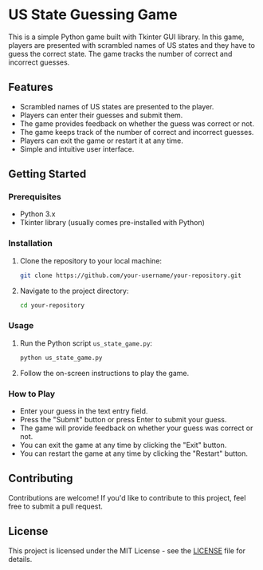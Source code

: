 # US State Guessing Game

This is a simple Python game built with Tkinter GUI library. In this game, players are presented with scrambled names of US states and they have to guess the correct state. The game tracks the number of correct and incorrect guesses.

## Features

- Scrambled names of US states are presented to the player.
- Players can enter their guesses and submit them.
- The game provides feedback on whether the guess was correct or not.
- The game keeps track of the number of correct and incorrect guesses.
- Players can exit the game or restart it at any time.
- Simple and intuitive user interface.

## Getting Started

### Prerequisites

- Python 3.x
- Tkinter library (usually comes pre-installed with Python)

### Installation

1. Clone the repository to your local machine:

    ```bash
    git clone https://github.com/your-username/your-repository.git
    ```

2. Navigate to the project directory:

    ```bash
    cd your-repository
    ```

### Usage

1. Run the Python script `us_state_game.py`:

    ```bash
    python us_state_game.py
    ```

2. Follow the on-screen instructions to play the game.
   
### How to Play

- Enter your guess in the text entry field.
- Press the "Submit" button or press Enter to submit your guess.
- The game will provide feedback on whether your guess was correct or not.
- You can exit the game at any time by clicking the "Exit" button.
- You can restart the game at any time by clicking the "Restart" button.

## Contributing

Contributions are welcome! If you'd like to contribute to this project, feel free to submit a pull request.

## License

This project is licensed under the MIT License - see the [LICENSE](LICENSE) file for details.
